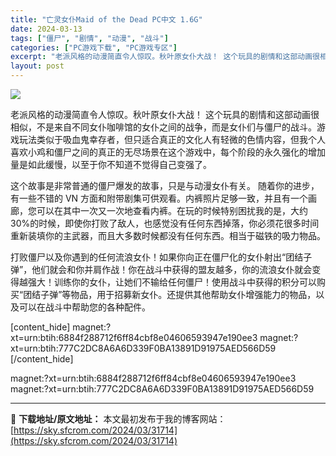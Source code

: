 ```yaml
---
title: "亡灵女仆Maid of the Dead PC中文 1.6G"
date: 2024-03-13
tags: ["僵尸", "剧情", "动漫", "战斗"]
categories: ["PC游戏下载", "PC游戏专区"]
excerpt: "老派风格的动漫简直令人惊叹。秋叶原女仆大战！ 这个玩具的剧情和这部动画很相似，不是来自不同女仆咖啡馆的女仆之间的战争，而是女仆们与僵尸的战斗。游戏玩法类似于吸血鬼幸存者，但只适合真正的文化人有轻微的色情内容，但我个人喜欢小鸡和僵尸之间的真正的无尽场景在这个游戏中，每个阶段的永久强化的增加量是如此缓慢&hellip;"
layout: post
---
```


<img class="aligncenter" src="https://sky.sfcrom.com/wp-content/uploads/2024/03/20240329101421-ad4c5.jpeg" />

老派风格的动漫简直令人惊叹。秋叶原女仆大战！
这个玩具的剧情和这部动画很相似，不是来自不同女仆咖啡馆的女仆之间的战争，而是女仆们与僵尸的战斗。游戏玩法类似于吸血鬼幸存者，但只适合真正的文化人有轻微的色情内容，但我个人喜欢小鸡和僵尸之间的真正的无尽场景在这个游戏中，每个阶段的永久强化的增加量是如此缓慢，以至于你不知道不觉得自己变强了。

这个故事是非常普通的僵尸爆发的故事，只是与动漫女仆有关。
随着你的进步，有一些不错的 VN 方面和附带剧集可供观看。内裤照片足够一致，并且有一个画廊，您可以在其中一次又一次地查看内裤。在玩的时候特别困扰我的是，大约30%的时候，即使你打败了敌人，也感觉没有任何东西掉落，你必须花很多时间重新装填你的主武器，而且大多数时候都没有任何东西。相当于磁铁的吸力物品。

打败僵尸以及你遇到的任何流浪女仆！如果你向正在僵尸化的女仆射出“团结子弹”，他们就会和你并肩作战！你在战斗中获得的盟友越多，你的流浪女仆就会变得越强大！训练你的女仆，让她们不输给任何僵尸！使用战斗中获得的积分可以购买“团结子弹”等物品，用于招募新女仆。还提供其他帮助女仆增强能力的物品，以及可以在战斗中帮助您的各种配件。

[content_hide]
magnet:?xt=urn:btih:6884f288712f6ff84cbf8e04606593947e190ee3
magnet:?xt=urn:btih:777C2DC8A6A6D339F0BA13891D91975AED566D59
[/content_hide]

<!--wechatfans start-->
magnet:?xt=urn:btih:6884f288712f6ff84cbf8e04606593947e190ee3
magnet:?xt=urn:btih:777C2DC8A6A6D339F0BA13891D91975AED566D59
<!--wechatfans end-->

---
📖 **下载地址/原文地址：** 本文最初发布于我的博客网站：[https://sky.sfcrom.com/2024/03/31714](https://sky.sfcrom.com/2024/03/31714)

